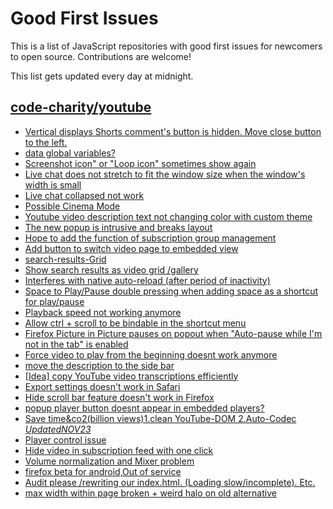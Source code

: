 # Good First Issues

This is a list of JavaScript repositories with good first issues for newcomers to open source. Contributions are welcome!

This list gets updated every day at midnight.

## [code-charity/youtube](https://github.com/code-charity/youtube)

- [Vertical displays Shorts comment's button is hidden. Move close button to the left.](https://github.com/code-charity/youtube/issues/1874)
- [<meta> data  global variables?](https://github.com/code-charity/youtube/issues/1763)
- [Screenshot icon" or "Loop icon" sometimes show again](https://github.com/code-charity/youtube/issues/1859)
- [Live chat does not stretch to fit the window size when the window's width is small](https://github.com/code-charity/youtube/issues/1905)
- [Live chat collapsed not work](https://github.com/code-charity/youtube/issues/1910)
- [Possible Cinema Mode](https://github.com/code-charity/youtube/issues/1915)
- [Youtube video description text not changing color with custom theme](https://github.com/code-charity/youtube/issues/1787)
- [The new popup is intrusive and breaks layout](https://github.com/code-charity/youtube/issues/1913)
- [Hope to add the function of subscription group management](https://github.com/code-charity/youtube/issues/1914)
- [Add button to switch video page to embedded view](https://github.com/code-charity/youtube/issues/1902)
- [search-results-Grid](https://github.com/code-charity/youtube/issues/1890)
- [Show search results as video grid /gallery](https://github.com/code-charity/youtube/issues/1909)
- [Interferes with native auto-reload (after period of inactivity)](https://github.com/code-charity/youtube/issues/1911)
- [Space to Play/Pause double pressing when adding space as a shortcut for play/pause](https://github.com/code-charity/youtube/issues/1889)
- [Playback speed not working anymore](https://github.com/code-charity/youtube/issues/1856)
- [Allow ctrl + scroll to be bindable in the shortcut menu](https://github.com/code-charity/youtube/issues/1887)
- [Firefox Picture in Picture pauses on popout when "Auto-pause while I'm not in the tab" is enabled](https://github.com/code-charity/youtube/issues/1907)
- [Force video to play from the beginning doesnt work anymore](https://github.com/code-charity/youtube/issues/1904)
- [move the description to the side bar](https://github.com/code-charity/youtube/issues/1885)
- [[Idea] copy YouTube video transcriptions efficiently](https://github.com/code-charity/youtube/issues/1761)
- [Export settings doesn't work in Safari](https://github.com/code-charity/youtube/issues/1829)
- [Hide scroll bar feature doesn't work in Firefox](https://github.com/code-charity/youtube/issues/1882)
- [popup player button doesnt appear in embedded players?](https://github.com/code-charity/youtube/issues/1893)
- [Save time&co2(billion views)1.clean YouTube-DOM 2.Auto-Codec *UpdatedNOV23*](https://github.com/code-charity/youtube/issues/1211)
- [Player control issue](https://github.com/code-charity/youtube/issues/1901)
- [Hide video in subscription feed with one click](https://github.com/code-charity/youtube/issues/1895)
- [Volume normalization and Mixer problem](https://github.com/code-charity/youtube/issues/1896)
- [firefox beta for android,Out of service](https://github.com/code-charity/youtube/issues/1897)
- [Audit please /rewriting our index.html. (Loading slow/incomplete). Etc.](https://github.com/code-charity/youtube/issues/1803)
- [max width within page broken + weird halo on old alternative](https://github.com/code-charity/youtube/issues/1892)


